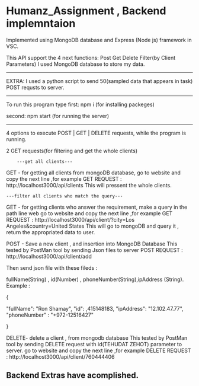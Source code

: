 # Humanz_Assignment , Backend implemntaion

Implemented using MongoDB database and Express (Node js) framework in VSC.

This API support the 4 next functions: Post Get Delete Filter(by Client Parameters)
I used MongoDB database to store my data.

-------------------------------------------------------------------------------------------------------------------------------------------------------------------------------------------------------------------------------------------------------------
EXTRA: I used a python script to send 50(sampled data that appears in task) POST requsts to server.

-------------------------------------------------------------------------------------------------------------------------------------------------------------------------------------------------------------------------------------------------------------

To run this program type
first: npm i
(for installing packeges)

second: npm start
(for running the server)

--------------------------------------------------------------------------------------------------------------------------------------------------------------------------------------------------------------------------------------------------------------
4 options to execute POST | GET | DELETE requests,
while the program is running.

2 GET requests(for filtering and get the whole clients)

        ---get all clients---
GET - for getting all clients from mongoDB database, 
go to website and copy the next line ,for example
GET REQUEST :  http://localhost3000/api/clients
This will pressent the whole clients.

	---filter all clients who match the query---
GET - for getting clients who answer the requirement,
      make a query in the path line web
go to website and copy the next line ,for example
GET REQUEST :  http://localhost3000/api/client/?city=Los Angeles&country=United States
This will go to mongoDB and query it , return the appropriated data to user.


POST - Save a new client , and insertion into MongoDB Database 
This tested by PostMan tool by sending Json files to server 
POST REQUEST :  http://localhost3000/api/client/add

Then send json file with these fileds : 

fullName(String) , id(Number) , phoneNumber(String),ipAddress (String).
Example : 


{

   "fullName": "Ron Shamay",
   "id": ,415148183,
   "ipAddress": "12.102.47.77",
   "phoneNumber" : "+972-12516427"
 
}



DELETE- delete a client , from mongodb database
This tested by PostMan tool by sending DELETE request with id(TEHUDAT ZEHOT) parameter to server.
go to website and copy the next line ,for example
DELETE REQUEST :  http://localhost3000/api/client/760444406

Backend Extras have acomplished.
--------------------------------------------------------------------------------------------------------------------------------------------------------------------------------------------------------------------------------------------------------------
